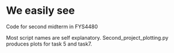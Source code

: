 # We easily see
Code for second midterm in FYS4480

Most script names are self explanatory. 
Second_project_plotting.py produces plots for task 5 and task7.
